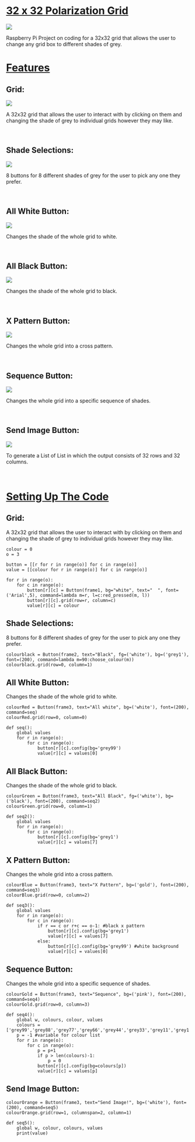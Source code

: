 # <u>32 x 32 Polarization Grid</u>

![](images/overall.png)

Raspberry Pi Project on coding for a 32x32 grid that allows the user to change any grid box to different shades of grey.

# <u>Features</u>

## **Grid:** 

![](images/32grid.png)

A 32x32 grid that allows the user to interact with by clicking on them and changing the shade of grey to individual grids however they may like.

<br>

## **Shade Selections:** 

![](images/shades.png)

8 buttons for 8 different shades of grey for the user to pick any one they prefer.

<br>

## **All White Button:** 

![](images/allwhitebutton.png)

Changes the shade of the whole grid to white.

<br>

## **All Black Button:** 

![](images/allblackbutton.png)

Changes the shade of the whole grid to black.

<br>

## **X Pattern Button:** 

![](images/xpatternbutton.png)

Changes the whole grid into a cross pattern.

<br>

## **Sequence Button:** 

![](images/sequencebutton.png)

Changes the whole grid into a specific sequence of shades.

<br>

## **Send Image Button:** 

![](images/sendimagebutton.png)

To generate a List of List in which the output consists of 32 rows and 32 columns.

<br>

# <u>Setting Up The Code</u>

## **Grid:** 

A 32x32 grid that allows the user to interact with by clicking on them and changing the shade of grey to individual grids however they may like.

```
colour = 0
o = 3 

button = [[r for r in range(o)] for c in range(o)]
value = [[colour for r in range(o)] for c in range(o)]

for r in range(o):
    for c in range(o):
        button[r][c] = Button(frame1, bg="white", text="  ", font=('Arial',5), command=lambda m=r, l=c:red_pressed(m, l))
        button[r][c].grid(row=r, column=c) 
        value[r][c] = colour

```

## **Shade Selections:** 

8 buttons for 8 different shades of grey for the user to pick any one they prefer.

```
colourblack = Button(frame2, text="Black", fg=('white'), bg=('grey1'), font=(200), command=lambda m=90:choose_colour(m))
colourblack.grid(row=0, column=1)
```

## **All White Button:** 

Changes the shade of the whole grid to white.
```
colourRed = Button(frame3, text="All white", bg=('white'), font=(200), command=seq)
colourRed.grid(row=0, column=0)

def seq():
    global values
    for r in range(o):
        for c in range(o):
            button[r][c].config(bg='grey99')
            value[r][c] = values[0]
```

## **All Black Button:** 

Changes the shade of the whole grid to black.
```
colourGreen = Button(frame3, text="All Black", fg=('white'), bg=('black'), font=(200), command=seq2)
colourGreen.grid(row=0, column=1)

def seq2():
    global values
    for r in range(o):
        for c in range(o):
            button[r][c].config(bg='grey1')
            value[r][c] = values[7]
```

## **X Pattern Button:** 

Changes the whole grid into a cross pattern.
```
colourBlue = Button(frame3, text="X Pattern", bg=('gold'), font=(200), command=seq3)
colourBlue.grid(row=0, column=2)

def seq3():
    global values
    for r in range(o):
        for c in range(o):
            if r == c or r+c == o-1: #black x pattern 
                button[r][c].config(bg='grey1')
                value[r][c] = values[7]
            else: 
                button[r][c].config(bg='grey99') #white background
                value[r][c] = values[0]
```

## **Sequence Button:** 

Changes the whole grid into a specific sequence of shades.
```
colourGold = Button(frame3, text="Sequence", bg=('pink'), font=(200), command=seq4)
colourGold.grid(row=0, column=3)

def seq4():
    global w, colours, colour, values
    colours = ['grey99','grey88','grey77','grey66','grey44','grey33','grey11','grey1']
    p = -1 #variable for colour list 
    for r in range(o):
        for c in range(o):
            p = p+1
            if p > len(colours)-1:
                p = 0
            button[r][c].config(bg=colours[p])
            value[r][c] = values[p]
```

## **Send Image Button:** 
```
colourOrange = Button(frame3, text="Send Image!", bg=('white'), font=(200), command=seq5)
colourOrange.grid(row=1, columnspan=2, column=1)

def seq5():
    global w, colour, colours, values
    print(value)
```
